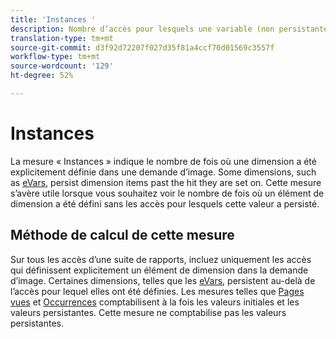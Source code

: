 ```yaml
---
title: 'Instances '
description: Nombre d’accès pour lesquels une variable (non persistante) a été définie.
translation-type: tm+mt
source-git-commit: d3f92d72207f027d35f81a4ccf70d01569c3557f
workflow-type: tm+mt
source-wordcount: '129'
ht-degree: 52%

---
```



# Instances 

La mesure « Instances » indique le nombre de fois où une dimension a été explicitement définie dans une demande d’image. Some dimensions, such as [eVars](../dimensions/evar.md), persist dimension items past the hit they are set on. Cette mesure s’avère utile lorsque vous souhaitez voir le nombre de fois où un élément de dimension a été défini sans les accès pour lesquels cette valeur a persisté.

## Méthode de calcul de cette mesure

Sur tous les accès d’une suite de rapports, incluez uniquement les accès qui définissent explicitement un élément de dimension dans la demande d’image. Certaines dimensions, telles que les [eVars](../dimensions/evar.md), persistent au-delà de l’accès pour lequel elles ont été définies. Les mesures telles que [Pages vues](page-views.md) et [Occurrences](occurrences.md) comptabilisent à la fois les valeurs initiales et les valeurs persistantes. Cette mesure ne comptabilise pas les valeurs persistantes.